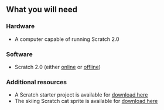 ## What you will need

### Hardware

+ A computer capable of running Scratch 2.0

### Software

+ Scratch 2.0 (either [online](http://rpf.io/scratchon) or [offline](http://rpf.io/scratchon))

### Additional resources

+ A Scratch starter project is available for [download here](resources/scratch_goes_skiing_starter.sb2)
+ The skiing Scratch cat sprite is available for [download here](resources/skiing_cat.sprite2)

